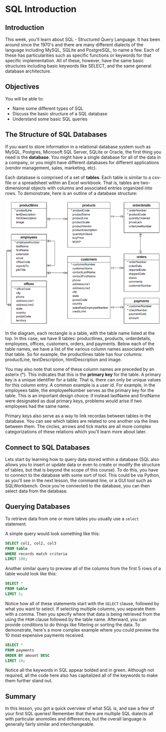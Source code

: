 
# SQL Introduction

## Introduction

This week, you'll learn about SQL - Structured Query Language. It has been around since the 1970's and there are many different dialects of the language including MySQL, SQLite and PostgreSQL, to name a few. Each of these has particularities such as specific functions or keywords for that specific implementation. All of these, however, have the same basic structures including basic keywords like SELECT, and the same general database architecture.

## Objectives

You will be able to:

* Name some different types of SQL
* Discuss the basic structure of a SQL database
* Understand some basic SQL queries

## The Structure of SQL Databases 

If you want to store information in a relational database system such as MySQL, Postgres, Microsoft SQL Server, SQLite or Oracle, the first thing you need is the **database**. You might have a single database for all of the data in a company, or you might have different databases for different applications (vendor management, sales, marketing, etc).

Each database is comprised of a set of **tables**. Each table is similar to a csv-file or a spreadsheet within an Excel workbook. That is, tables are two-dimensional objects with  columns and associated entries organized into rows. To demonstrate, here is an outline of a database structure:

<img src="images/Database-Schema.png" width=700>

In the diagram, each rectangle is a table, with the table name listed at the top. In this case, we have 8 tables: productlines, products, orderdetails, employees, offices, customers, orders, and payments. Below each of the table names, we have a list of the various column names associated with that table. So for example, the productlines table has four columns: productLine, textDescription, htmlDescription and image. 
  
You may also note that some of these column names are preceded by an asterix (\*). This indicates that this is the **primary key** for the table. A primary key is a unique identifier for a table. That is, there can only be unique values for this column entry. A common example is a user id. For example, in the employees table, the employeeNumber serves as the primary key for the table. This is an important design choice: if instead lastName and firstName were designated as dual primary keys, problems would arise if two employees had the same name. 
 
Primary keys also serve as a way to link recordas between tables in the database. You can see which tables are related to one another via the lines between them. The circles, arrows and tick marks are all more complex categorizations of these relations which you'll learn more about later.

## Connect to SQL Databases

Lets start by learning how to query data stored within a database (SQL also allows you to insert or update data or even to create or modify the structure of tables, but that is beyond the scope of this course). To do this, you have to connect to the database with some sort of tool. This could be via Python, as you'll see in the next lesson, the command line, or a GUI tool such as SQLWorkbench. Once you're connected to the database, you can then select data from the database.

## Querying Databases

To retrieve data from one or more tables you usually use a `select` statement. 

A simple query would look something like this:
```SQL
SELECT col1, col2, col3
FROM table
WHERE records match criteria
LIMIT 100;
```

Another similar query to preview all of the columns from the first 5 rows of a table would look like this:  

```SQL
SELECT *
FROM table
LIMIT 5;
```

Notice how all of these statements start with the `SELECT` clause, followed by what you want to select. If selecting multiple columns, you separate them with a comma. Then you specify where that data is being retrieved from the using the `FROM` clause followed by the table name. Afterward, you can provide conditions to do things like filtering or sorting the data. To demonstrate, here's a more complex example where you could preview the 10 most expensive payments received.

```SQL
SELECT *
FROM payments
ORDER BY amount DESC
LIMIT 10;
```

Notice all the keywords in SQL appear bolded and in green. Although not required, all the code here also has capitalized all of the keywords to make them further stand out.

## Summary

In this lesson, you got a quick overview of what SQL is, and saw a few of your first SQL queries! Remember that there are multiple SQL dialects all with particular anomolies and differences, but the overall language is generally fairly similar and interchangeable.
